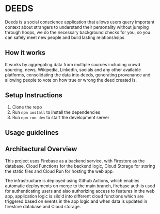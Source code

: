 # DEEDS
Deeds is a social conscience application that allows users query important context about strangers to understand their personality without jumping through hoops, we do the necessary background checks for you, so you can safely meet new people and build lasting relationshsips.

## How it works
It works by aggregating data from multiple sources including crowd sourcing, news, Wikipedia, LinkedIn, socials and any other available platforms, consolidating the data into deeds, generating provenance and allowing people to vote on how true or wrong the deed created is.

## Setup Instructions
1. Clone the repo
2. Run `npm install` to install the dependencies
3. Run `npm run dev` to start the development server

## Usage guidelines


## Architectural Overview
This project uses Firebase as a backend service, with Firestore as the database, Cloud Functions for the backend logic, Cloud Storage for storing the static files and Cloud Run for hosting the web app.

The infrastructure is deployed using Github Actions, which enables automatic deployments on merge to the main branch, firebase auth is used for authenticating users and also authorizing access to features in the web app, application logic is silo'd into different cloud functions which are triggered based on events in the app logic and when data is updated in firestore database and Cloud storage.
